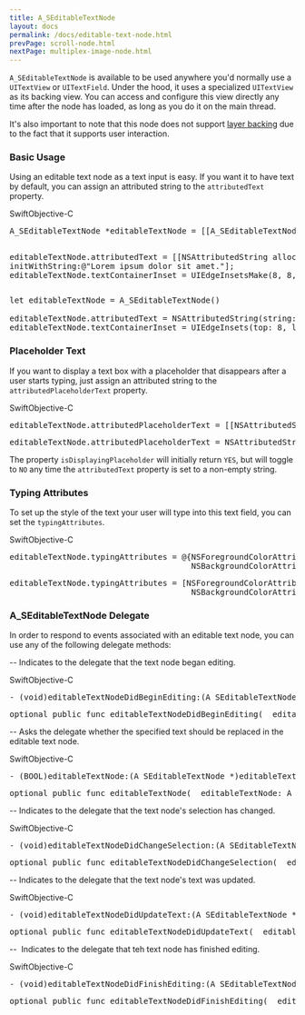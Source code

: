 ```yaml
---
title: A_SEditableTextNode
layout: docs
permalink: /docs/editable-text-node.html
prevPage: scroll-node.html
nextPage: multiplex-image-node.html
---
```


`A_SEditableTextNode` is available to be used anywhere you'd normally use a `UITextView` or `UITextField`.  Under the hood, it uses a specialized `UITextView` as its backing view.  You can access and configure this view directly any time after the node has loaded, as long as you do it on the main thread.  

It's also important to note that this node does not support <a href = "/docs/layer-backing.html">layer backing</a> due to the fact that it supports user interaction.

### Basic Usage

Using an editable text node as a text input is easy.  If you want it to have text by default, you can assign an attributed string to the `attributedText` property.  

<div class = "highlight-group">
<span class="language-toggle"><a data-lang="swift" class="swiftButton">Swift</a><a data-lang="objective-c" class = "active objcButton">Objective-C</a></span>

<div class = "code">
<pre lang="objc" class="objcCode">
A_SEditableTextNode *editableTextNode = [[A_SEditableTextNode alloc] init];

editableTextNode.attributedText = [[NSAttributedString alloc] initWithString:@"Lorem ipsum dolor sit amet."];
editableTextNode.textContainerInset = UIEdgeInsetsMake(8, 8, 8, 8);
</pre>

<pre lang="swift" class = "swiftCode hidden">
let editableTextNode = A_SEditableTextNode()

editableTextNode.attributedText = NSAttributedString(string: "Lorem ipsum dolor sit amet.")
editableTextNode.textContainerInset = UIEdgeInsets(top: 8, left: 8, bottom: 8, right: 8)
</pre>
</div>
</div>

### Placeholder Text

If you want to display a text box with a placeholder that disappears after a user starts typing, just assign an attributed string to the `attributedPlaceholderText` property.

<div class = "highlight-group">
<span class="language-toggle"><a data-lang="swift" class="swiftButton">Swift</a><a data-lang="objective-c" class = "active objcButton">Objective-C</a></span>

<div class = "code">
<pre lang="objc" class="objcCode">
editableTextNode.attributedPlaceholderText = [[NSAttributedString alloc] initWithString:@"Type something here..."];
</pre>

<pre lang="swift" class = "swiftCode hidden">
editableTextNode.attributedPlaceholderText = NSAttributedString(string: "Type something here...")
</pre>
</div>
</div>

The property `isDisplayingPlaceholder` will initially return `YES`, but will toggle to `NO` any time the `attributedText` property is set to a non-empty string.

### Typing Attributes

To set up the style of the text your user will type into this text field, you can set the `typingAttributes`.


<div class = "highlight-group">
<span class="language-toggle"><a data-lang="swift" class="swiftButton">Swift</a><a data-lang="objective-c" class = "active objcButton">Objective-C</a></span>

<div class = "code">
<pre lang="objc" class="objcCode">
editableTextNode.typingAttributes = @{NSForegroundColorAttributeName: [UIColor blueColor], 
                                      NSBackgroundColorAttributeName: [UIColor redColor]};
</pre>

<pre lang="swift" class = "swiftCode hidden">
editableTextNode.typingAttributes = [NSForegroundColorAttributeName: UIColor.blue, 
                                      NSBackgroundColorAttributeName: UIColor.red]
</pre>
</div>
</div>


### A_SEditableTextNode Delegate

In order to respond to events associated with an editable text node, you can use any of the following delegate methods:


--  Indicates to the delegate that the text node began editing.

<div class = "highlight-group">
<span class="language-toggle"><a data-lang="swift" class="swiftButton">Swift</a><a data-lang="objective-c" class = "active objcButton">Objective-C</a></span>
<div class = "code">
<pre lang="objc" class="objcCode">
- (void)editableTextNodeDidBeginEditing:(A_SEditableTextNode *)editableTextNode;
</pre>
<pre lang="swift" class = "swiftCode hidden">
optional public func editableTextNodeDidBeginEditing(_ editableTextNode: A_SEditableTextNode)
</pre>
</div>
</div>

--  Asks the delegate whether the specified text should be replaced in the editable text node.

<div class = "highlight-group">
<span class="language-toggle"><a data-lang="swift" class="swiftButton">Swift</a><a data-lang="objective-c" class = "active objcButton">Objective-C</a></span>
<div class = "code">
<pre lang="objc" class="objcCode">
- (BOOL)editableTextNode:(A_SEditableTextNode *)editableTextNode shouldChangeTextInRange:(NSRange)range replacementText:(NSString *)text;
</pre>
<pre lang="swift" class = "swiftCode hidden">
optional public func editableTextNode(_ editableTextNode: A_SEditableTextNode, shouldChangeTextIn range: NSRange, replacementText text: String) -> Bool
</pre>
</div>
</div>

--  Indicates to the delegate that the text node's selection has changed.

<div class = "highlight-group">
<span class="language-toggle"><a data-lang="swift" class="swiftButton">Swift</a><a data-lang="objective-c" class = "active objcButton">Objective-C</a></span>
<div class = "code">
<pre lang="objc" class="objcCode">
- (void)editableTextNodeDidChangeSelection:(A_SEditableTextNode *)editableTextNode fromSelectedRange:(NSRange)fromSelectedRange toSelectedRange:(NSRange)toSelectedRange dueToEditing:(BOOL)dueToEditing;
</pre>
<pre lang="swift" class = "swiftCode hidden">
optional public func editableTextNodeDidChangeSelection(_ editableTextNode: A_SEditableTextNode, fromSelectedRange: NSRange, toSelectedRange: NSRange, dueToEditing: Bool)
</pre>
</div>
</div>

--  Indicates to the delegate that the text node's text was updated.

<div class = "highlight-group">
<span class="language-toggle"><a data-lang="swift" class="swiftButton">Swift</a><a data-lang="objective-c" class = "active objcButton">Objective-C</a></span>
<div class = "code">
<pre lang="objc" class="objcCode">
- (void)editableTextNodeDidUpdateText:(A_SEditableTextNode *)editableTextNode;
</pre>
<pre lang="swift" class = "swiftCode hidden">
optional public func editableTextNodeDidUpdateText(_ editableTextNode: A_SEditableTextNode)
</pre>
</div>
</div>

--  Indicates to the delegate that teh text node has finished editing.

<div class = "highlight-group">
<span class="language-toggle"><a data-lang="swift" class="swiftButton">Swift</a><a data-lang="objective-c" class = "active objcButton">Objective-C</a></span>
<div class = "code">
<pre lang="objc" class="objcCode">
- (void)editableTextNodeDidFinishEditing:(A_SEditableTextNode *)editableTextNode;
</pre>
<pre lang="swift" class = "swiftCode hidden">
optional public func editableTextNodeDidFinishEditing(_ editableTextNode: A_SEditableTextNode)
</pre>
</div>
</div>

